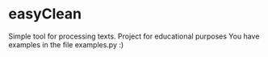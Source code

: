 # easyClean

Simple tool for processing texts. Project for educational purposes
You have examples in the file examples.py :) 









